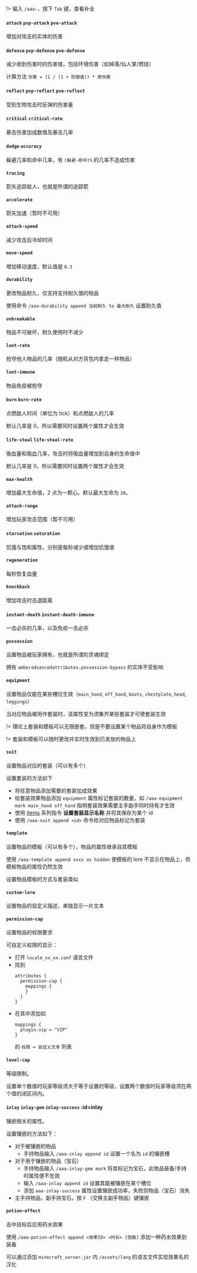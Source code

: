 
!> 输入 `/aaa-`，按下 `Tab` 键，查看补全

#### `attack` `pvp-attack` `pve-attack`

增加对攻击的实体的伤害

#### `defense` `pvp-defense` `pve-defense`

减少收到伤害时的伤害值，包括环境伤害（如掉落/仙人掌/燃烧）

计算方法 `伤害 = (1 / (1 + 防御值)) * 原伤害`

#### `reflect` `pvp-reflect` `pve-reflect`

受到生物攻击时反弹的伤害量

#### `critical` `critical-rate`

暴击伤害加成数值及暴击几率

#### `dodge` `accuracy`

躲避几率和命中几率，有 `(躲避-命中)%` 的几率不造成伤害

#### `tracing`

箭矢追踪敌人，也就是所谓的追踪箭

#### `accelerate`

箭矢加速（暂时不可用）

#### `attack-speed`

减少攻击后冷却时间

#### `move-speed`

增加移动速度，默认值是 `0.3`

#### `durability`

更改物品耐久，仅支持支持耐久值的物品

使用命令 `/aaa-durability append 当前耐久 to 最大耐久` 设置耐久值

#### `unbreakable`

物品不可破坏，耐久使用时不减少

#### `loot-rate`

抢夺他人物品的几率（随机从对方背包内拿走一样物品）

#### `loot-immune`

物品免疫被抢夺

#### `burn` `burn-rate`

点燃敌人时间（单位为 tick）和点燃敌人的几率

默认几率是 0，所以需要同时设置两个属性才会生效

#### `life-steal` `life-steal-rate`

吸血量和吸血几率，攻击时将吸血量增加到自身的生命值中

默认几率是 0，所以需要同时设置两个属性才会生效

#### `max-health`

增加最大生命值，2 点为一颗心。默认最大生命为 `20`。

#### `attack-range`

增加玩家攻击范围（暂不可用）

#### `starvation` `saturation`

饥饿与饱和属性，分别是每秒减少或增加饥饿值

#### `regeneration`

每秒恢复血量

#### `knockback`

增加攻击时击退距离

#### `instant-death` `instant-death-immune`

一击必杀的几率，以及免疫一击必杀

#### `possession`

设置物品被玩家拥有，也就是所谓的灵魂绑定

拥有 `amberadvancedattributes.possession-bypass` 的实体不受影响

#### `equipment`

设置物品仅能在某些槽位生效（`main_hand`, `off_hand`, `boots`, `chestplate`, `head`, `leggings`）

当对应物品被用作套装时，该属性变为须集齐某些套装才可使套装生效

!> 理论上套装和模板可以无限嵌套，但是不要设置某个物品将自身作为模板

!> 套装和模板可以随时更改并实时生效到已发放的物品上

#### `suit`

设置物品对应的套装（可以有多个）

设置套装的方法如下
* 将任意物品添加需要的套装加成效果
* 给套装效果物品添加 `equipment` 属性标记套装的数量，如 `/aaa-equipment mark main_hand off_hand` 指明套装效果需要主手副手同时持有才生效
* 使用 [items](/zh-cn/commands.md#items) 系列指令 **设置套装显示名称** 并将其保存为某个 id
* 使用 `/aaa-suit append <id>` 命令给对应物品标记为套装

#### `template`

设置物品的模板（可以有多个），物品的属性继承自其模板

使用 `/aaa-template append xxxx as hidden` 使模板的 lore 不显示在物品上，但模板物品的属性仍然生效

设置物品模板的方式与套装类似

#### `custom-lore`

设置物品的自定义描述，单独显示一片文本

#### `permission-cap`

设置物品的权限要求

可自定义权限的显示：

* 打开 `locale_xx_xx.conf` 语言文件
* 找到 
    ```hocon
    attributes {
      permission-cap {
        mappings {
        }
      }
    }
    ```
* 在其中添加如
    ```hocon
    mappings {
      plugin.vip = "VIP"
    }
    ```
  的 `权限 = 自定义文本` 列表

#### `level-cap`

等级限制。

设置单个数值时玩家等级须大于等于设置的等级，设置两个数值时玩家等级须在两个值的闭区间内。

#### `inlay` `inlay-gem` `inlay-success` :id=inlay

镶嵌相关的属性。

设置镶嵌的方法如下：

* 对于被镶嵌的物品
    * 手持物品输入 `/aaa-inlay append id` 设置一个名为 `id` 的镶嵌槽
* 对于用于镶嵌的物品（宝石）
    * 手持物品输入 `/aaa-inlay-gem mark` 将其标记为宝石，此物品装备/手持时属性便不生效
    * 输入 `/aaa-inlay append id` 设置其能被镶嵌在某个槽位
    * 添加 `aaa-inlay-success` 属性设置镶嵌成功率，失败则物品（宝石）消失
* 主手持物品，副手持宝石，按 `F` （交换主副手物品）键镶嵌

#### `potion-effect`

击中目标后应用药水效果

使用 `/aaa-potion-effect append <效果ID> <时长> [倍数]` 添加一种药水效果到装备

可以通过添加 `minecraft_server.jar` 内 `/assets/lang` 的语言文件实现效果名的汉化
